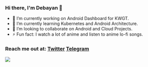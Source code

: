 ### Hi there, I'm Debayan 👋


- 🔭 I’m currently working on Android Dashboard for KWGT.
- 🌱 I’m currently learning Kubernetes and Android Architecture.
- 👯 I’m looking to collaborate on Android and Cloud Projects.
- ⚡ Fun fact: I watch a lot of anime and listen to anime lo-fi songs.

### Reach me out at: [Twitter](https://twitter.com/debz_exe) [Telegram](https://t.me/debz_exe)





<img src="https://github-readme-stats.vercel.app/api?username=debz-g&&show_icons=true&title_color=f54263&icon_color=f54263&text_color=daf7dc&bg_color=151515">
